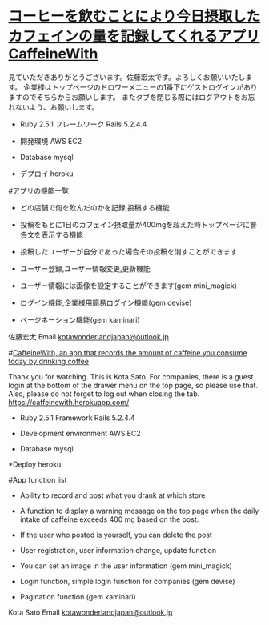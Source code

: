 # [コーヒーを飲むことにより今日摂取したカフェインの量を記録してくれるアプリCaffeineWith](https://caffeinewith.herokuapp.com/)

見ていただきありがとうございます。佐藤宏太です。よろしくお願いいたします。
企業様はトップページのドロワーメニューの1番下にゲストログインがありますのでそちらからお願いします。
またタブを閉じる際にはログアウトをお忘れないよう、お願いします。

* Ruby 2.5.1 フレームワーク Rails 5.2.4.4

* 開発環境 AWS EC2

* Database mysql

* デプロイ heroku
  
#アプリの機能一覧

* どの店舗で何を飲んだのかを記録,投稿する機能  

* 投稿をもとに1日のカフェイン摂取量が400mgを超えた時トップページに警告文を表示する機能

* 投稿したユーザーが自分であった場合その投稿を消すことができます  

* ユーザー登録,ユーザー情報変更,更新機能  

* ユーザー情報には画像を設定することができます(gem mini_magick)

* ログイン機能,企業様用簡易ログイン機能(gem devise)

* ページネーション機能(gem kaminari)

佐藤宏太
Email <kotawonderlandjapan@outlook.jp>

#[CaffeineWith, an app that records the amount of caffeine you consume today by drinking coffee](https://caffeinewith.herokuapp.com/)

Thank you for watching. This is Kota Sato.
For companies, there is a guest login at the bottom of the drawer menu on the top page, so please use that.
Also, please do not forget to log out when closing the tab.
<https://caffeinewith.herokuapp.com/>

* Ruby 2.5.1 Framework Rails 5.2.4.4

* Development environment AWS EC2

* Database mysql

*Deploy heroku

#App function list

* Ability to record and post what you drank at which store

* A function to display a warning message on the top page when the daily intake of caffeine exceeds 400 mg based on the post.

* If the user who posted is yourself, you can delete the post

* User registration, user information change, update function

* You can set an image in the user information (gem mini_magick)

* Login function, simple login function for companies (gem devise)

* Pagination function (gem kaminari)

Kota Sato
Email <kotawonderlandjapan@outlook.jp>
